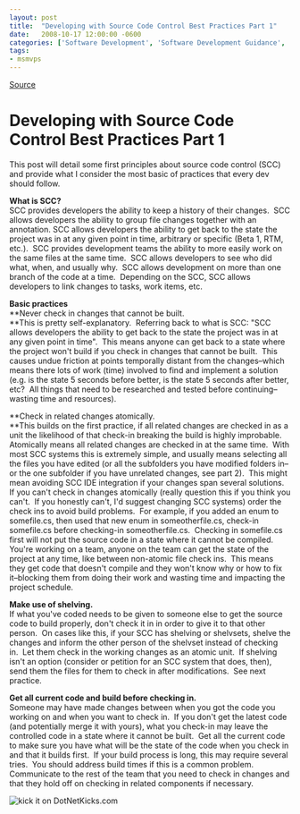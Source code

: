 ```yaml
---
layout: post
title:  "Developing with Source Code Control Best Practices Part 1"
date:   2008-10-17 12:00:00 -0600
categories: ['Software Development', 'Software Development Guidance', 'Visual Studio 2010 Best Practices']
tags:
- msmvps
---
```

[Source](http://blogs.msmvps.com/peterritchie/2008/10/18/developing-with-source-code-control-best-practices-part-1/ "Permalink to Developing with Source Code Control Best Practices Part 1")

# Developing with Source Code Control Best Practices Part 1

This post will detail some first principles about source code control (SCC) and provide what I consider the most basic of practices that every dev should follow.

**What is SCC?**  
SCC provides developers the ability to keep a history of their changes.  SCC allows developers the ability to group file changes together with an annotation. SCC allows developers the ability to get back to the state the project was in at any given point in time, arbitrary or specific (Beta 1, RTM, etc.).  SCC provides development teams the ability to more easily work on the same files at the same time.  SCC allows developers to see who did what, when, and usually why.  SCC allows development on more than one branch of the code at a time.  Depending on the SCC, SCC allows developers to link changes to tasks, work items, etc.

**Basic practices**  
**Never check in changes that cannot be built.  
**This is pretty self-explanatory.  Referring back to what is SCC: "SCC allows developers the ability to get back to the state the project was in at any given point in time".  This means anyone can get back to a state where the project won't build if you check in changes that cannot be built.  This causes undue friction at points temporally distant from the changes–which means there lots of work (time) involved to find and implement a solution (e.g. is the state 5 seconds before better, is the state 5 seconds after better, etc?  All things that need to be researched and tested before continuing–wasting time and resources).

**Check in related changes atomically.  
**This builds on the first practice, if all related changes are checked in as a unit the likelihood of that check-in breaking the build is highly improbable.  Atomically means all related changes are checked in at the same time.  With most SCC systems this is extremely simple, and usually means selecting all the files you have edited (or all the subfolders you have modified folders in–or the one subfolder if you have unrelated changes, see part 2).  This might mean avoiding SCC IDE integration if your changes span several solutions. If you can't check in changes atomically (really question this if you think you can't.  If you honestly can't, I'd suggest changing SCC systems) order the check ins to avoid build problems.  For example, if you added an enum to somefile.cs, then used that new enum in someotherfile.cs, check-in somefile.cs before checking-in someotherfile.cs.  Checking in somefile.cs first will not put the source code in a state where it cannot be compiled.  You're working on a team, anyone on the team can get the state of the project at any time, like between non-atomic file check ins.  This means they get code that doesn't compile and they won't know why or how to fix it–blocking them from doing their work and wasting time and impacting the project schedule.

**Make use of shelving.**  
If what you've coded needs to be given to someone else to get the source code to build properly, don't check it in in order to give it to that other person.  On cases like this, if your SCC has shelving or shelvsets, shelve the changes and inform the other person of the shelvset instead of checking in.  Let them check in the working changes as an atomic unit.  If shelving isn't an option (consider or petition for an SCC system that does, then), send them the files for them to check in after modifications.  See next practice.

**Get all current code and build before checking in.**  
Someone may have made changes between when you got the code you working on and when you want to check in.  If you don't get the latest code (and potentially merge it with yours), what you check-in may leave the controlled code in a state where it cannot be built.  Get all the current code to make sure you have what will be the state of the code when you check in and that it builds first.  If your build process is long, this may require several tries.  You should address build times if this is a common problem.  Communicate to the rest of the team that you need to check in changes and that they hold off on checking in related components if necessary.

![kick it on DotNetKicks.com][1]

[1]: http://www.dotnetkicks.com/Services/Images/KickItImageGenerator.ashx?url=http%3a%2f%2fmsmvps.com%2fblogs%2fpeterritchie%2farchive%2f2008%2f10%2f18%2fdeveloping-with-source-code-control-best-practices-part-1.aspx

